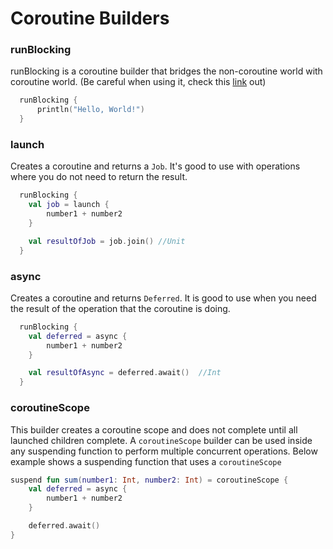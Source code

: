 
# Coroutine Builders


### runBlocking
runBlocking is a coroutine builder that bridges the non-coroutine world with coroutine world. (Be careful when using it, check this [link](https://techlab.bol.com/en/blog/coroutine-gotchas-bridging-the-gap-between-coroutine-and-non-coroutine-worlds/) out)

```kotlin
  runBlocking {
      println("Hello, World!")
  }
```

### launch
Creates a coroutine and returns a `Job`. It's good to use with operations where you do not need to return the result. 
```kotlin
  runBlocking {
    val job = launch {
        number1 + number2
    }

    val resultOfJob = job.join() //Unit
  }
```

### async
Creates a coroutine and returns `Deferred`. It is good to use when you need the result of the operation that the coroutine is doing. 
```kotlin
  runBlocking {
    val deferred = async {
        number1 + number2
    }

    val resultOfAsync = deferred.await()  //Int
  }
```

### coroutineScope
This builder creates a coroutine scope and does not complete until all launched children complete. A `coroutineScope` builder can be used inside any suspending function to perform multiple concurrent operations.
Below example shows a suspending function that uses a `coroutineScope`
```kotlin
suspend fun sum(number1: Int, number2: Int) = coroutineScope {
    val deferred = async {
        number1 + number2
    }

    deferred.await()
}
```

